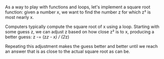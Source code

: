 As a way to play with functions and loops, let's implement a square root function: given a number x, we want to find the number z for which z² is most nearly x.

Computers typically compute the square root of x using a loop. Starting with some guess z, we can adjust z based on how close z² is to x, producing a better guess:
z -= (z*z - x) / (2*z)

Repeating this adjustment makes the guess better and better until we reach an answer that is as close to the actual square root as can be.
